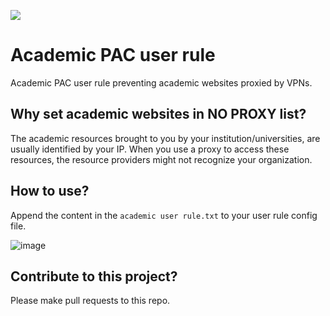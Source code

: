 ![](https://img.shields.io/github/license/liupeng3425/academic-pac-user-rule)

# Academic PAC user rule
Academic PAC user rule preventing academic websites proxied by VPNs.

## Why set academic websites in NO PROXY list?

The academic resources brought to you by your institution/universities, are usually identified by your IP. When you use a proxy to access these resources, the resource providers might not recognize your organization.

## How to use?
Append the content in the `academic user rule.txt` to your user rule config file.

![image](https://s1.ax1x.com/2020/06/17/NAIIXj.md.png)

## Contribute to this project?
Please make pull requests to this repo.
